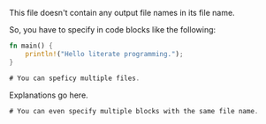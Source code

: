 This file doesn't contain any output file names in its file name.

So, you have to specify in code blocks like the following:

```rust example1-1.rs
fn main() {
	println!("Hello literate programming.");
}
```


```rust example1-2.rs
# You can speficy multiple files.
```

Explanations go here.

```rust example1-2.rs
# You can even specify multiple blocks with the same file name.
```
